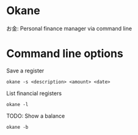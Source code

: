 # Okane
お金: Personal finance manager via command line


# Command line options

Save a register

```
okane -s <description> <amount> <date>
```

List financial registers
```
okane -l
```


TODO: Show a balance
```
okane -b
```
